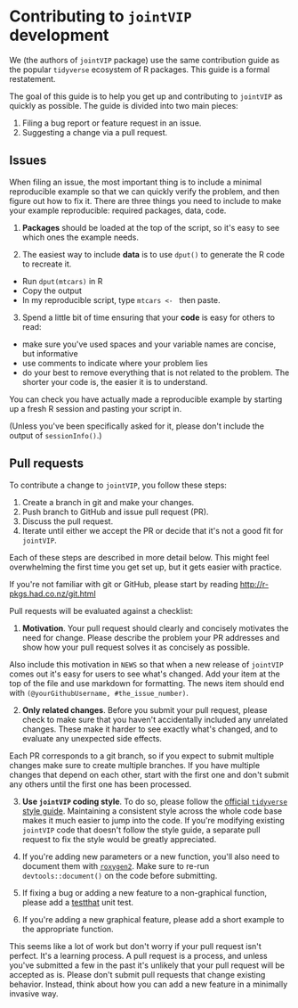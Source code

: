 # Contributing to `jointVIP` development

We (the authors of `jointVIP` package) use the same contribution guide as the 
popular `tidyverse` ecosystem of R packages. This guide is a formal restatement.

The goal of this guide is to help you get up and contributing to `jointVIP` as
quickly as possible. The guide is divided into two main pieces:

1. Filing a bug report or feature request in an issue.
2. Suggesting a change via a pull request.

## Issues

When filing an issue, the most important thing is to include a minimal
reproducible example so that we can quickly verify the problem, and then figure
out how to fix it. There are three things you need to include to make your
example reproducible: required packages, data, code.

1. **Packages** should be loaded at the top of the script, so it's easy to see which ones the example needs.

2. The easiest way to include **data** is to use `dput()` to generate the R code to recreate it.
  - Run `dput(mtcars)` in R
  - Copy the output
  - In my reproducible script, type `mtcars <- ` then paste.

3. Spend a little bit of time ensuring that your **code** is easy for others to read:
  * make sure you've used spaces and your variable names are concise, but informative
  * use comments to indicate where your problem lies
  * do your best to remove everything that is not related to the problem. The shorter your code is, the easier it is to understand.

You can check you have actually made a reproducible example by starting up a
fresh R session and pasting your script in.

(Unless you've been specifically asked for it, please don't include the output
of `sessionInfo()`.)

## Pull requests

To contribute a change to `jointVIP`, you follow these steps:

1. Create a branch in git and make your changes.
2. Push branch to GitHub and issue pull request (PR).
3. Discuss the pull request.
4. Iterate until either we accept the PR or decide that it's not a good fit for `jointVIP`.

Each of these steps are described in more detail below. This might feel
overwhelming the first time you get set up, but it gets easier with practice.

If you're not familiar with git or GitHub, please start by reading
<http://r-pkgs.had.co.nz/git.html>

Pull requests will be evaluated against a checklist:

1.  __Motivation__. Your pull request should clearly and concisely motivates the need for change. Please describe the problem your PR addresses and show how your pull request solves it as concisely as possible.

Also include this motivation in `NEWS` so that when a new release of
`jointVIP` comes out it's easy for users to see what's changed. Add your
item at the top of the file and use markdown for formatting. The
news item should end with `(@yourGithubUsername, #the_issue_number)`.

2.  __Only related changes__. Before you submit your pull request, please check to make sure that you haven't accidentally included any unrelated changes. These make it harder to see exactly what's changed, and to evaluate any unexpected side effects.

Each PR corresponds to a git branch, so if you expect to submit multiple changes
make sure to create multiple branches. If you have multiple changes that depend
on each other, start with the first one and don't submit any others until the
first one has been processed.

3. __Use `jointVIP` coding style__. To do so, please follow the [official `tidyverse` style guide](http://style.tidyverse.org). Maintaining a consistent style across the whole code base makes it much easier to jump into the code. If you're modifying existing `jointVIP` code that doesn't follow the style guide, a separate pull request to fix the style would be greatly appreciated.

4. If you're adding new parameters or a new function, you'll also need to document them with [`roxygen2`](https://github.com/klutometis/roxygen). Make sure to re-run `devtools::document()` on the code before submitting.

5.  If fixing a bug or adding a new feature to a non-graphical function,
    please add a [testthat](https://github.com/r-lib/testthat) unit test.

6.  If you're adding a new graphical feature, please add a short example
    to the appropriate function.
    
This seems like a lot of work but don't worry if your pull request isn't
perfect. It's a learning process. A pull request is a process, and unless
you've submitted a few in the past it's unlikely that your pull request will be
accepted as is. Please don't submit pull requests that change existing
behavior. Instead, think about how you can add a new feature in a minimally
invasive way.
